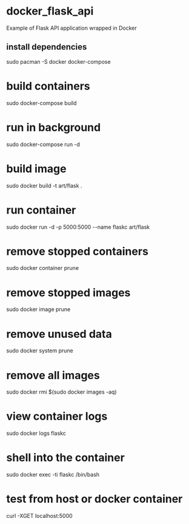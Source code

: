 # docker_flask_api
Example of Flask API application wrapped in Docker


## install dependencies
sudo pacman -S docker docker-compose

# build containers 
sudo docker-compose build

# run in background
sudo docker-compose run -d


# build image
sudo docker build -t art/flask .

# run container
sudo docker run -d -p 5000:5000 --name flaskc art/flask

# remove stopped containers
sudo docker container prune

# remove stopped images
sudo docker image prune

# remove unused data
sudo docker system prune

# remove all images
sudo docker rmi $(sudo docker images -aq)

# view container logs
sudo docker logs flaskc

# shell into the container
sudo docker exec -ti flaskc /bin/bash


# test from host or docker container
curl -XGET localhost:5000